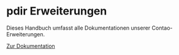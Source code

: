 # pdir Erweiterungen

Dieses Handbuch umfasst alle Dokumentationen unserer Contao-Erweiterungen.

[Zur Dokumentation](https://docs.pdir.de)